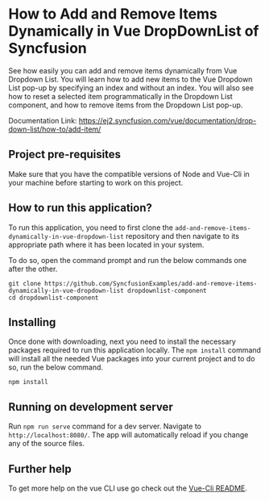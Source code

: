 # How to Add and Remove Items Dynamically in Vue DropDownList of Syncfusion

See how easily you can add and remove items dynamically from Vue Dropdown List.  You will learn how to add new items to the Vue Dropdown List pop-up by specifying an index and without an index. You will also see how to reset a selected item programmatically in the Dropdown List component, and how to remove items from the Dropdown List pop-up.  

Documentation Link: https://ej2.syncfusion.com/vue/documentation/drop-down-list/how-to/add-item/ 


## Project pre-requisites
Make sure that you have the compatible versions of Node and Vue-Cli in your machine before starting to work on this project.

## How to run this application?
To run this application, you need to first clone the `add-and-remove-items-dynamically-in-vue-dropdown-list` repository and then navigate to its appropriate path where it has been located in your system.

To do so, open the command prompt and run the below commands one after the other.

```
git clone https://github.com/SyncfusionExamples/add-and-remove-items-dynamically-in-vue-dropdown-list dropdownlist-component
cd dropdownlist-component
```

## Installing
Once done with downloading, next you need to install the necessary packages required to run this application locally. The `npm install` command will install all the needed Vue packages into your current project and to do so, run the below command.

```
npm install
```

## Running on development server
Run `npm run serve` command for a dev server. Navigate to `http://localhost:8080/`. The app will automatically reload if you change any of the source files.

## Further help

To get more help on the vue CLI use go check out the [Vue-Cli README](https://github.com/vuejs/vue-cli/blob/master/README.md).

